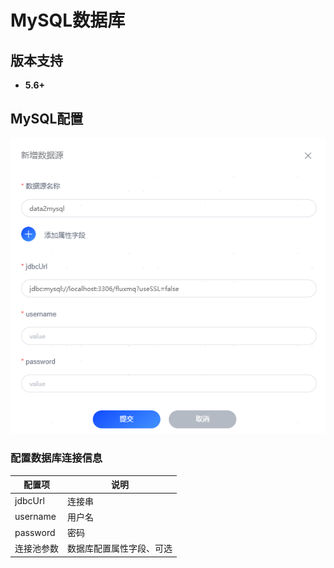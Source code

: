 # MySQL数据库
## 版本支持
- **5.6+**

## MySQL配置

![img_mysql.png](../../../assets/images/gzyq/source/img_mysql.png)

### 配置数据库连接信息
| 配置项      | 说明           |
|----------|--------------|
| jdbcUrl  | 连接串          |
| username | 用户名          |
| password | 密码           |
| 连接池参数    | 数据库配置属性字段、可选 |


